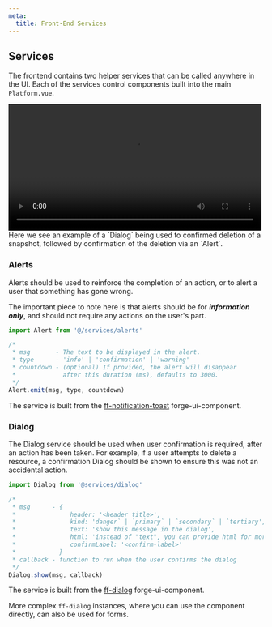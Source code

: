 ```yaml
---
meta:
  title: Front-End Services
---
```


## Services
The frontend contains two helper services that can be called anywhere in the UI. Each of the services control components built into the main `Platform.vue`.

<video width="500" controls>
  <source src="../../videos/ui-services-demo.mp4" type="video/mp4">
</video>
Here we see an example of a `Dialog` being used to confirmed deletion of a snapshot, followed by confirmation of the deletion via an `Alert`.

### Alerts
Alerts should be used to reinforce the completion of an action, or to alert a user that something has gone wrong.

The important piece to note here is that alerts should be for ***information only***, and should not require any actions on the user's part.

```js
import Alert from '@/services/alerts'

/*
 * msg       - The text to be displayed in the alert.
 * type      - 'info' | 'confirmation' | 'warning'
 * countdown - (optional) If provided, the alert will disappear
 *             after this duration (ms), defaults to 3000.
 */
Alert.emit(msg, type, countdown)
```

The service is built from the [ff-notification-toast](https://flowforge.github.io/forge-ui-components/#ff-notification-toast) forge-ui-component.

### Dialog
The Dialog service should be used when user confirmation is required, after an action has been taken. For example, if a user attempts to delete a resource, a confirmation Dialog should be shown to ensure this was not an accidental action.

```js
import Dialog from '@services/dialog'

/*
 * msg      - {
 *               header: '<header title>',
 *               kind: 'danger` | `primary` | `secondary` | `tertiary',  (default = 'primary') 
 *               text: 'show this message in the dialog',
 *               html: 'instead of "text", you can provide html for more custom appearance and content',
 *               confirmLabel: '<confirm-label>'
 *            }
 * callback - function to run when the user confirms the dialog
 */
Dialog.show(msg, callback)
```

The service is built from the [ff-dialog](https://flowforge.github.io/forge-ui-components/#ff-dialog) forge-ui-component.

More complex `ff-dialog` instances, where you can use the component directly, can also be used for forms.